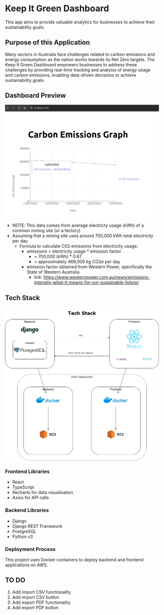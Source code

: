 # Keep It Green Dashboard
This app aims to provide valuable analytics for businesses to achieve their sustainability goals.


## Purpose of this Application
Many sectors in Australia face challenges related to carbon emissions and energy consumption as the
nation works towards its Net Zero targets. The Keep It Green Dashboard empowers businesses to 
address these challenges by providing real-time tracking and analysis of energy usage and
carbon emissions, enabling data-driven decisions to achieve sustainability goals.


## Dashboard Preview
<img src="./images/kig-graph-v1.png" alt="UI image v1" width="700">

* NOTE: This data comes from average electricty usage (kWh) of a common mining site (or a factory)
* Assuming that a mining site uses around 700,000 kWh total electricity per day
  * Formula to calculate C02 emissions from electricity usage:
    * emissions = electricity usage * emission factor
      * = 700,000 (kWh) * 0.67
      * = approximately 469,000 kg CO2e per day
    * emission factor obtained from Western Power, specifically the State of Western Australia
      * link: https://www.westernpower.com.au/news/emissions-intensity-what-it-means-for-our-sustainable-future/


## Tech Stack
<img src="./images/tech_stack.jpg" alt="Tech Stack" width="700">

### Frontend Libraries
- React
- TypeScript
- Recharts for data visualisation
- Axios for API calls

### Backend Libraries
- Django
- Django REST Framework
- PostgreSQL
- Python v3

### Deployment Process
This project uses Docker containers to deploy backend and frontend applications on AWS.


## TO DO
1. Add import CSV functionality
1. Add import CSV button
1. Add export PDF functionality
1. Add export PDF button
